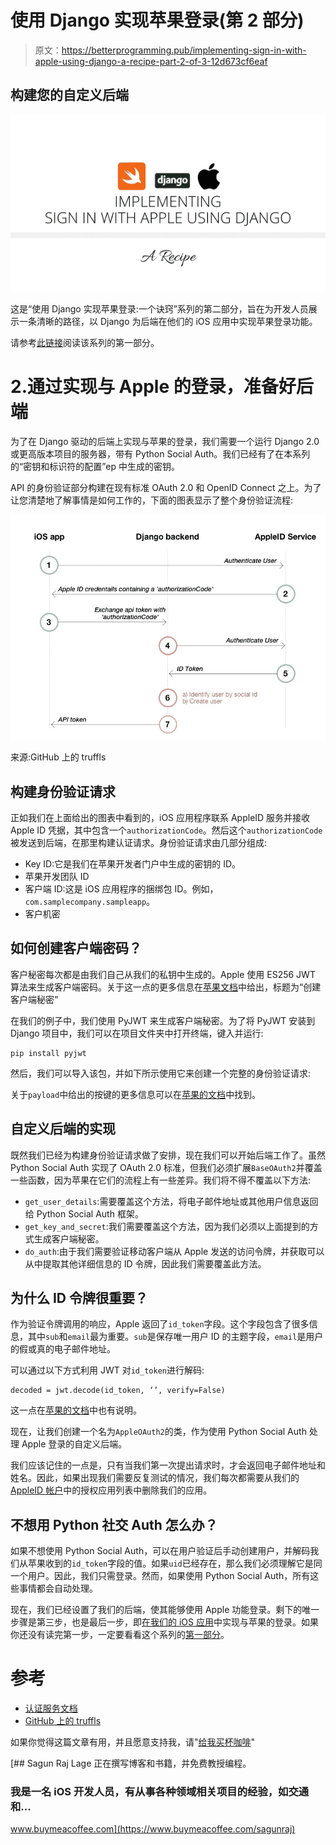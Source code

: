 # 使用 Django 实现苹果登录(第 2 部分)

> 原文：<https://betterprogramming.pub/implementing-sign-in-with-apple-using-django-a-recipe-part-2-of-3-12d673cf6eaf>

## 构建您的自定义后端

![](img/cc201fc3012bc450277e8e2dc7a6bb60.png)

这是“使用 Django 实现苹果登录:一个诀窍”系列的第二部分，旨在为开发人员展示一条清晰的路径，以 Django 为后端在他们的 iOS 应用中实现苹果登录功能。

请参考[此链接](https://medium.com/better-programming/implementing-sign-in-with-apple-using-django-a-recipe-part-1-of-3-fc5695e6e9db)阅读该系列的第一部分。

# 2.通过实现与 Apple 的登录，准备好后端

为了在 Django 驱动的后端上实现与苹果的登录，我们需要一个运行 Django 2.0 或更高版本项目的服务器，带有 Python Social Auth。我们已经有了在本系列的“密钥和标识符的配置”ep 中生成的密钥。

API 的身份验证部分构建在现有标准 OAuth 2.0 和 OpenID Connect 之上。为了让您清楚地了解事情是如何工作的，下面的图表显示了整个身份验证流程:

![](img/5aa6baabe7c75a9bc9fa0df2fac42881.png)

来源:GitHub 上的 truffls

## 构建身份验证请求

正如我们在上面给出的图表中看到的，iOS 应用程序联系 AppleID 服务并接收 Apple ID 凭据，其中包含一个`authorizationCode`。然后这个`authorizationCode`被发送到后端，在那里构建认证请求。身份验证请求由几部分组成:

*   Key ID:它是我们在苹果开发者门户中生成的密钥的 ID。
*   苹果开发团队 ID
*   客户端 ID:这是 iOS 应用程序的捆绑包 ID。例如，`com.samplecompany.sampleapp`。
*   客户机密

## 如何创建客户端密码？

客户秘密每次都是由我们自己从我们的私钥中生成的。Apple 使用 ES256 JWT 算法来生成客户端密码。关于这一点的更多信息在[苹果文档](https://developer.apple.com/documentation/signinwithapplerestapi/generate_and_validate_tokens)中给出，标题为“创建客户端秘密”

在我们的例子中，我们使用 PyJWT 来生成客户端秘密。为了将 PyJWT 安装到 Django 项目中，我们可以在项目文件夹中打开终端，键入并运行:

```
pip install pyjwt
```

然后，我们可以导入该包，并如下所示使用它来创建一个完整的身份验证请求:

关于`payload`中给出的按键的更多信息可以在[苹果的文档](https://developer.apple.com/documentation/signinwithapplerestapi/generate_and_validate_tokens)中找到。

## 自定义后端的实现

既然我们已经为构建身份验证请求做了安排，现在我们可以开始后端工作了。虽然 Python Social Auth 实现了 OAuth 2.0 标准，但我们必须扩展`BaseOAuth2`并覆盖一些函数，因为苹果在它们的流程上有一些差异。我们将不得不覆盖以下方法:

*   `get_user_details`:需要覆盖这个方法，将电子邮件地址或其他用户信息返回给 Python Social Auth 框架。
*   `get_key_and_secret`:我们需要覆盖这个方法，因为我们必须以上面提到的方式生成客户端秘密。
*   `do_auth`:由于我们需要验证移动客户端从 Apple 发送的访问令牌，并获取可以从中提取其他详细信息的 ID 令牌，因此我们需要覆盖此方法。

## 为什么 ID 令牌很重要？

作为验证令牌调用的响应，Apple 返回了`id_token`字段。这个字段包含了很多信息，其中`sub`和`email`最为重要。`sub`是保存唯一用户 ID 的主题字段，`email`是用户的假或真的电子邮件地址。

可以通过以下方式利用 JWT 对`id_token`进行解码:

```
decoded = jwt.decode(id_token, ‘’, verify=False)
```

这一点在[苹果的文档](https://developer.apple.com/documentation/signinwithapplerestapi/generate_and_validate_tokens)中也有说明。

现在，让我们创建一个名为`AppleOAuth2`的类，作为使用 Python Social Auth 处理 Apple 登录的自定义后端。

我们应该记住的一点是，只有当我们第一次提出请求时，才会返回电子邮件地址和姓名。因此，如果出现我们需要反复测试的情况，我们每次都需要从我们的 [AppleID 帐户](https://appleid.apple.com/)中的授权应用列表中删除我们的应用。

## 不想用 Python 社交 Auth 怎么办？

如果不想使用 Python Social Auth，可以在用户验证后手动创建用户，并解码我们从苹果收到的`id_token`字段的值。如果`uid`已经存在，那么我们必须理解它是同一个用户。因此，我们只需登录。然而，如果使用 Python Social Auth，所有这些事情都会自动处理。

现在，我们已经设置了我们的后端，使其能够使用 Apple 功能登录。剩下的唯一步骤是第三步，也是最后一步，即[在我们的 iOS 应用](https://medium.com/@sagunraj/implementing-sign-in-with-apple-using-django-a-recipe-part-3-of-3-12d66947d4f5)中实现与苹果的登录。如果你还没有读完第一步，一定要看看这个系列的[第一部分](https://medium.com/better-programming/implementing-sign-in-with-apple-using-django-a-recipe-part-1-of-3-fc5695e6e9db)。

# 参考

*   [认证服务文档](https://developer.apple.com/documentation/authenticationservices)
*   [GitHub 上的 truffls](https://github.com/truffls/sign-in-with-apple-using-django)

如果你觉得这篇文章有用，并且愿意支持我，请"[给我买杯咖啡](https://www.buymeacoffee.com/sagunraj)"

[](https://www.buymeacoffee.com/sagunraj) [## Sagun Raj Lage 正在撰写博客和书籍，并免费教授编程。

### 我是一名 iOS 开发人员，有从事各种领域相关项目的经验，如交通和…

www.buymeacoffee.com](https://www.buymeacoffee.com/sagunraj)